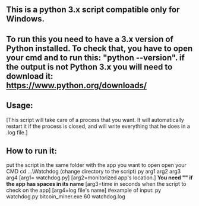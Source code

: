 ## This is a python 3.x script compatible only for Windows.
## To run this you need to have a 3.x version of Python installed. To check that, you have to open your cmd and to run this: "python --version". if the output is not Python 3.x you will need to download it: https://www.python.org/downloads/

## Usage:
[This script will take care of a process that you want. It will automatically restart it if the process is closed, and will write everything that he does in a .log file.]
## How to run it:
put the script in the same folder with the app you want to open
open your CMD
cd ...\Watchdog (change directory to the script)
py arg1 arg2 arg3 arg4
[arg1= watchdog.py]
[arg2=monitorized app's location.]  **You need "" if the app has spaces in its name**
[arg3=time in seconds when the script to check on the app]
[arg4=log file's name]
#example of input:			py watchdog.py bitcoin_miner.exe 60 watchdog.log